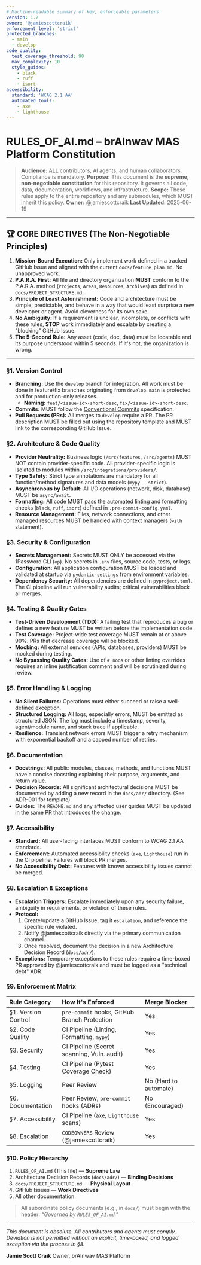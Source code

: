 ```yaml
---
# Machine-readable summary of key, enforceable parameters
version: 1.2
owner: '@jamiescottcraik'
enforcement_level: 'strict'
protected_branches:
  - main
  - develop
code_quality:
  test_coverage_threshold: 90
  max_complexity: 10
  style_guides:
    - black
    - ruff
    - isort
accessibility:
  standard: 'WCAG 2.1 AA'
  automated_tools:
    - axe
    - lighthouse
---
```

# RULES_OF_AI.md – brAInwav MAS Platform Constitution

> **Audience:** ALL contributors, AI agents, and human collaborators. Compliance is mandatory.
> **Purpose:** This document is the **supreme, non-negotiable constitution** for this repository. It governs all code, data, documentation, workflows, and infrastructure.
> **Scope:** These rules apply to the entire repository and any submodules, which MUST inherit this policy.
> **Owner:** @jamiescottcraik
> **Last Updated:** 2025-06-19

---

## 🏆 CORE DIRECTIVES (The Non-Negotiable Principles)

1. **Mission-Bound Execution:** Only implement work defined in a tracked GitHub Issue and aligned with the current `docs/feature_plan.md`. No unapproved work.
2. **P.A.R.A. First:** All file and directory organization **MUST** conform to the P.A.R.A. method (`Projects`, `Areas`, `Resources`, `Archives`) as defined in `docs/PROJECT_STRUCTURE.md`.
3. **Principle of Least Astonishment:** Code and architecture must be simple, predictable, and behave in a way that would least surprise a new developer or agent. Avoid cleverness for its own sake.
4. **No Ambiguity:** If a requirement is unclear, incomplete, or conflicts with these rules, **STOP** work immediately and escalate by creating a "blocking" GitHub Issue.
5. **The 5-Second Rule:** Any asset (code, doc, data) must be locatable and its purpose understood within 5 seconds. If it's not, the organization is wrong.

---

### §1. Version Control

* **Branching:** Use the `develop` branch for integration. All work must be done in feature/fix branches originating from `develop`. `main` is protected and for production-only releases.
  * **Naming:** `feat/<issue-id>-short-desc`, `fix/<issue-id>-short-desc`.
* **Commits:** MUST follow the [Conventional Commits](https://www.conventionalcommits.org/en/v1.0.0/) specification.
* **Pull Requests (PRs):** All merges to `develop` require a PR. The PR description MUST be filled out using the repository template and MUST link to the corresponding GitHub Issue.

### §2. Architecture & Code Quality

* **Provider Neutrality:** Business logic (`/src/features`, `/src/agents`) MUST NOT contain provider-specific code. All provider-specific logic is isolated to modules within `/src/integrations/providers/`.
* **Type Safety:** Strict type annotations are mandatory for all function/method signatures and data models (`mypy --strict`).
* **Asynchronous by Default:** All I/O operations (network, disk, database) MUST be `async/await`.
* **Formatting:** All code MUST pass the automated linting and formatting checks (`black`, `ruff`, `isort`) defined in `.pre-commit-config.yaml`.
* **Resource Management:** Files, network connections, and other managed resources MUST be handled with context managers (`with` statement).

### §3. Security & Configuration

* **Secrets Management:** Secrets MUST ONLY be accessed via the 1Password CLI (`op`). No secrets in `.env` files, source code, tests, or logs.
* **Configuration:** All application configuration MUST be loaded and validated at startup via `pydantic-settings` from environment variables.
* **Dependency Security:** All dependencies are defined in `pyproject.toml`. The CI pipeline will run vulnerability audits; critical vulnerabilities block all merges.

### §4. Testing & Quality Gates

* **Test-Driven Development (TDD):** A failing test that reproduces a bug or defines a new feature MUST be written before the implementation code.
* **Test Coverage:** Project-wide test coverage MUST remain at or above 90%. PRs that decrease coverage will be blocked.
* **Mocking:** All external services (APIs, databases, providers) MUST be mocked during testing.
* **No Bypassing Quality Gates:** Use of `# noqa` or other linting overrides requires an inline justification comment and will be scrutinized during review.

### §5. Error Handling & Logging

* **No Silent Failures:** Operations must either succeed or raise a well-defined exception.
* **Structured Logging:** All logs, especially errors, MUST be emitted as structured JSON. The log must include a timestamp, severity, agent/module name, and stack trace if applicable.
* **Resilience:** Transient network errors MUST trigger a retry mechanism with exponential backoff and a capped number of retries.

### §6. Documentation

* **Docstrings:** All public modules, classes, methods, and functions MUST have a concise docstring explaining their purpose, arguments, and return value.
* **Decision Records:** All significant architectural decisions MUST be documented by adding a new record in the `docs/adr/` directory. (See ADR-001 for template).
* **Guides:** The `README.md` and any affected user guides MUST be updated in the same PR that introduces the change.

### §7. Accessibility

* **Standard:** All user-facing interfaces MUST conform to WCAG 2.1 AA standards.
* **Enforcement:** Automated accessibility checks (`axe`, `Lighthouse`) run in the CI pipeline. Failures will block PR merges.
* **No Accessibility Debt:** Features with known accessibility issues cannot be merged.

### §8. Escalation & Exceptions

* **Escalation Triggers:** Escalate immediately upon any security failure, ambiguity in requirements, or violation of these rules.
* **Protocol:**
    1. Create/update a GitHub Issue, tag it `escalation`, and reference the specific rule violated.
    2. Notify @jamiescottcraik directly via the primary communication channel.
    3. Once resolved, document the decision in a new Architecture Decision Record (`docs/adr/`).
* **Exceptions:** Temporary exceptions to these rules require a time-boxed PR approved by @jamiescottcraik and must be logged as a "technical debt" ADR.

### §9. Enforcement Matrix

| Rule Category       | How It's Enforced                            | Merge Blocker         |
| :------------------ | :------------------------------------------- | :-------------------- |
| §1. Version Control | `pre-commit` hooks, GitHub Branch Protection | Yes                   |
| §2. Code Quality    | CI Pipeline (Linting, Formatting, `mypy`)    | Yes                   |
| §3. Security        | CI Pipeline (Secret scanning, Vuln. audit)   | Yes                   |
| §4. Testing         | CI Pipeline (Pytest Coverage Check)          | Yes                   |
| §5. Logging         | Peer Review                                  | No (Hard to automate) |
| §6. Documentation   | Peer Review, `pre-commit` hooks (ADRs)       | No (Encouraged)       |
| §7. Accessibility   | CI Pipeline (`axe`, `Lighthouse` scans)      | Yes                   |
| §8. Escalation      | `CODEOWNERS` Review (@jamiescottcraik)       | Yes                   |

### §10. Policy Hierarchy

1. `RULES_OF_AI.md` (This file) — **Supreme Law**
2. Architecture Decision Records (`docs/adr/`) — **Binding Decisions**
3. `docs/PROJECT_STRUCTURE.md` — **Physical Layout**
4. GitHub Issues — **Work Directives**
5. All other documentation.

> All subordinate policy documents (e.g., in `docs/`) must begin with the header: *“Governed by `RULES_OF_AI.md`.”*

---

*This document is absolute. All contributors and agents must comply. Deviation is not permitted without an explicit, time-boxed, and logged exception via the process in §8.*

**Jamie Scott Craik**
Owner, brAInwav MAS Platform
